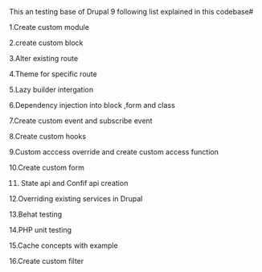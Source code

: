 This an testing base of Drupal 9 following list explained in this codebase#


1.Create custom module

2.create custom block

3.Alter existing route

4.Theme for specific route

5.Lazy builder intergation

6.Dependency injection into block ,form and class

7.Create custom event and subscribe event

8.Create custom hooks

9.Custom acccess override and create custom access function

10.Create custom form

11. State api and Confif api creation

12.Overriding existing services in Drupal

13.Behat testing

14.PHP unit testing

15.Cache concepts with example

16.Create custom filter